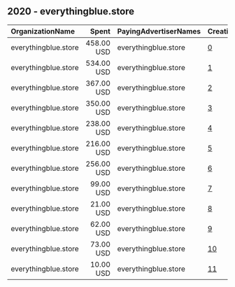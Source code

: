 ## 2020 - everythingblue.store 
|OrganizationName|Spent|PayingAdvertiserNames|CreativeUrls|Impressions|Genders|AgeBrackets|CountryCodes|BillingAddresses|CandidateBallotInformation|
|:---|---:|:---|:---|---:|:---|:---|:---|:---|:---|
|everythingblue.store|458.00 USD|everythingblue.store|[0](https://www.snap.com/political-ads/asset/a5be37764030b6bff54339a35932c9a3ade56b3e10e9e4dfa3fae291c61fe9cd?mediaType=mp4)|169,590||18-34|united states|US||
|everythingblue.store|534.00 USD|everythingblue.store|[1](https://www.snap.com/political-ads/asset/1e659d12489d7012d62d680465d230c7be7d48b42983bca7b0ed13967481fa1e?mediaType=mp4)|150,301||18-32|united states|US|Joe Biden|
|everythingblue.store|367.00 USD|everythingblue.store|[2](https://www.snap.com/political-ads/asset/0f30c746dbbda32b656b41ad7b3c5698200afafec59dd64d152e452fb8dded39?mediaType=mp4)|142,927||18-34|united states|US||
|everythingblue.store|350.00 USD|everythingblue.store|[3](https://www.snap.com/political-ads/asset/393c4a740258ec602c592796440b366d5224fc552f0beb5c9c52cb78893738bc?mediaType=mp4)|113,648||18-28|united states|US|Joe Biden|
|everythingblue.store|238.00 USD|everythingblue.store|[4](https://www.snap.com/political-ads/asset/c99ca7bfc54c83b22e82cf4899da8320342a6f8a9878d1d3ebb54d92b7844d5a?mediaType=mp4)|94,874||18-24|united states|US|Joe Biden|
|everythingblue.store|216.00 USD|everythingblue.store|[5](https://www.snap.com/political-ads/asset/4f56820e72e3b189dc0fd949511b951234aa948b8fb105ca02139c7c075f243e?mediaType=mp4)|85,931|MALE|18-34|united states|US|Joe Biden|
|everythingblue.store|256.00 USD|everythingblue.store|[6](https://www.snap.com/political-ads/asset/798219c3f7988e42b1694c1db00536c708ee018cad754777d9f75ec3a734f8ea?mediaType=mp4)|49,297||18-20|united states|US|Joe Biden|
|everythingblue.store|99.00 USD|everythingblue.store|[7](https://www.snap.com/political-ads/asset/9130f223ed837ab4b2dc42dc148be078daa600c269488b7833b92987b2bd5ed5?mediaType=mp4)|40,486||18+|united states|US|Joe Biden|
|everythingblue.store|21.00 USD|everythingblue.store|[8](https://www.snap.com/political-ads/asset/311e071862e9010e27d8bcdd80d41f78f911cc70fcbf69c2e2c778ad04459f47?mediaType=jpeg)|16,169|||united states|US|Joe Biden|
|everythingblue.store|62.00 USD|everythingblue.store|[9](https://www.snap.com/political-ads/asset/64aedb00100fc57c6d6ce1606e5e6710d6237d82ddcc3a9b6a7da8c1157d609a?mediaType=mp4)|15,216||18-34|united states|US|Joe Biden|
|everythingblue.store|73.00 USD|everythingblue.store|[10](https://www.snap.com/political-ads/asset/7997fc278ec076225ab522d69e721ab0fe241546ab5eefdd5eadce6a0ff614a2?mediaType=mp4)|12,042||18-34|united states|US|Joe Biden|
|everythingblue.store|10.00 USD|everythingblue.store|[11](https://www.snap.com/political-ads/asset/8ceb5c616c87b496325e586050dd00726e3de716635c9a5e3a59e9778ee74a0d?mediaType=jpeg)|8,505|||united states|US|Joe Biden|
